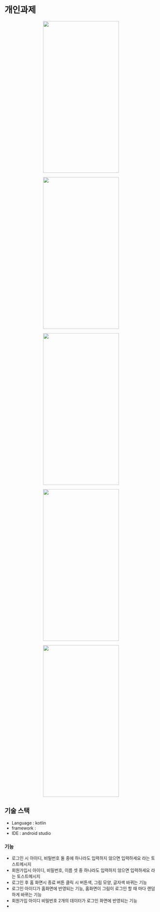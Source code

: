 # 개인과제 



<p align="center">
<img src="https://user-images.githubusercontent.com/94061061/259588265-0d6f3a18-0a9a-405b-9f6a-9e796a369f17.png" width="250" height="500"/>
</p>

<p align="center">
<img src="https://user-images.githubusercontent.com/94061061/259588272-f07282c5-8ffc-4b36-8210-315e3f4e1da4.png" width="250" height="500"/>
</p>

<p align="center">
<img src="https://user-images.githubusercontent.com/94061061/259588276-47194265-5683-4cb4-8460-3cc12bdf78ea.png" width="250" height="500"/>
</p>

<p align="center">
<img src="https://user-images.githubusercontent.com/94061061/259590063-dfa6f30a-12cf-4ea6-89ef-665f6852a30b.png" width="250" height="500"/>
</p>

<p align="center">
<img src="https://user-images.githubusercontent.com/94061061/259590469-dd57d400-e3c1-4e59-8df4-2ebf4bd5a824.png" width="250" height="500"/>
</p>



## 기술 스택

* Language : kotlin
* framework : 
* IDE : android studio

### 기능
* 로그인 시 아이디, 비밀번호 둘 중에 하나라도 입력하지 않으면 입력하세요 라는 토스트메시지
* 회원가입시 아이디, 비밀번호, 이름 셋 중 하나라도 입력하지 않으면 입력하세요 라는 토스트메시지
* 로그인 후 홈 화면시 종료 버튼 클릭 시 버튼색, 그림 모양, 글자색 바뀌는 기능
* 로그인 아이디가 홈화면에 반영되는 기능, 홈화면이 그림이 로그인 할 때 마다 랜덤하게 바뀌는 기능 
* 회원가입 아이디 비밀번호 2개의 데이터가 로그인 화면에 반영되는 기능
* 
  
